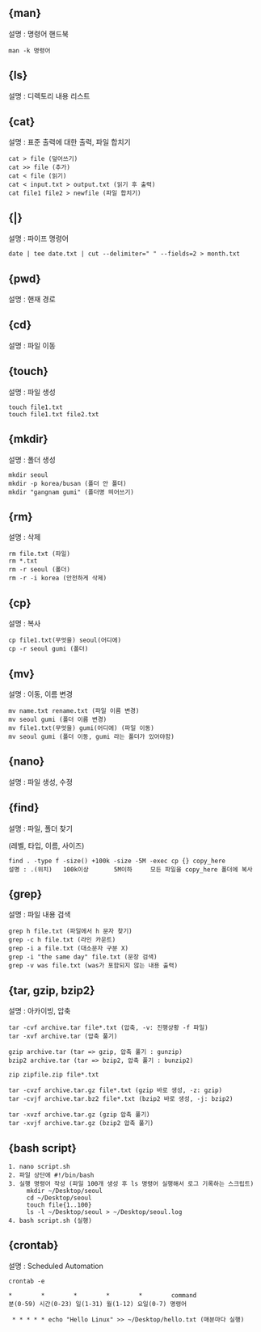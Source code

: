 ## {man}
설명 : 명령어 핸드북

	man -k 명령어

## {ls}
설명 : 디렉토리 내용 리스트

## {cat}
설명 : 표준 출력에 대한 출력, 파일 합치기

	cat > file (덮어쓰기)
	cat >> file (추가)
	cat < file (읽기)
	cat < input.txt > output.txt (읽기 후 출력)
	cat file1 file2 > newfile (파일 합치기)

## {|}
설명 : 파이프 명령어

	date | tee date.txt | cut --delimiter=" " --fields=2 > month.txt

## {pwd}
설명 : 핸재 경로

## {cd}
설명 : 파일 이동

## {touch}
설명 : 파일 생성

	touch file1.txt
	touch file1.txt file2.txt

## {mkdir}
설명 : 폴더 생성

	mkdir seoul
	mkdir -p korea/busan (폴더 안 폴더)
	mkdir "gangnam gumi" (폴더명 띄어쓰기)

## {rm}
설명 : 삭제

	rm file.txt (파일)
	rm *.txt
	rm -r seoul (폴더)
	rm -r -i korea (안전하게 삭제)

## {cp}
설명 : 복사

	cp file1.txt(무엇을) seoul(어디에)
	cp -r seoul gumi (폴더)

## {mv}
설명 : 이동, 이름 변경

	mv name.txt rename.txt (파일 이름 변경)
	mv seoul gumi (폴더 이름 변경)
	mv file1.txt(무엇을) gumi(어디에) (파일 이동)
	mv seoul gumi (폴더 이동, gumi 라는 폴더가 있어야함)

## {nano}
설명 : 파일 생성, 수정

## {find}
설명 : 파일, 폴더 찾기 

(레벨, 타입, 이름, 사이즈)

	find . -type f -size() +100k -size -5M -exec cp {} copy_here
	설명 : .(위치)   100k이상       5M이하     모든 파일을 copy_here 폴더에 복사

## {grep}
설명 : 파일 내용 검색

	grep h file.txt (파일에서 h 문자 찾기)
	grep -c h file.txt (라인 카운트)
	grep -i a file.txt (대소문자 구분 X)
	grep -i "the same day" file.txt (문장 검색)
	grep -v was file.txt (was가 포함되지 않는 내용 출력)


## {tar, gzip, bzip2}
설명 : 아카이빙, 압축

	tar -cvf archive.tar file*.txt (압축, -v: 진행상황 -f 파일)
	tar -xvf archive.tar (압축 풀기)

	gzip archive.tar (tar => gzip, 압축 풀기 : gunzip)
	bzip2 archive.tar (tar => bzip2, 압축 풀기 : bunzip2)

	zip zipfile.zip file*.txt

	tar -cvzf archive.tar.gz file*.txt (gzip 바로 생성, -z: gzip)
	tar -cvjf archive.tar.bz2 file*.txt (bzip2 바로 생성, -j: bzip2)

	tar -xvzf archive.tar.gz (gzip 압축 풀기)
	tar -xvjf archive.tar.gz (bzip2 압축 풀기)

## {bash script}

	1. nano script.sh
	2. 파일 상단에 #!/bin/bash
	3. 실행 명령어 작성 (파일 100개 생성 후 ls 명령어 실행해서 로그 기록하는 스크립트)
		 mkdir ~/Desktop/seoul
		 cd ~/Desktop/seoul
		 touch file{1..100}
		 ls -l ~/Desktop/seoul > ~/Desktop/seoul.log
	4. bash script.sh (실행)


## {crontab}
설명 : Scheduled Automation

	crontab -e

	*        *        *        *        *        command
	분(0-59) 시간(0-23) 일(1-31) 월(1-12) 요일(0-7) 명령어

	 * * * * * echo "Hello Linux" >> ~/Desktop/hello.txt (매분마다 실행)